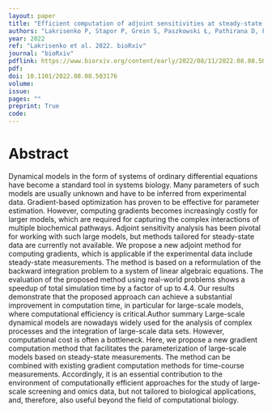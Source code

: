 ```yaml
---
layout: paper
title: "Efficient computation of adjoint sensitivities at steady-state in ODE models of biochemical reaction networks"
authors: "Lakrisenko P, Stapor P, Grein S, Paszkowski Ł, Pathirana D, Fröhlich F, Lines GT, Weindl D, Hasenauer J"
year: 2022
ref: "Lakrisenko et al. 2022. bioRxiv"
journal: "bioRxiv"
pdflink: https://www.biorxiv.org/content/early/2022/08/11/2022.08.08.503176.full.pdf
pdf: 
doi: 10.1101/2022.08.08.503176
volume: 
issue: 
pages: ""
preprint: True
code: 
---
```


# Abstract

Dynamical models in the form of systems of ordinary differential equations have become a standard tool in systems biology. Many parameters of such models are usually unknown and have to be inferred from experimental data. Gradient-based optimization has proven to be effective for parameter estimation. However, computing gradients becomes increasingly costly for larger models, which are required for capturing the complex interactions of multiple biochemical pathways. Adjoint sensitivity analysis has been pivotal for working with such large models, but methods tailored for steady-state data are currently not available. We propose a new adjoint method for computing gradients, which is applicable if the experimental data include steady-state measurements. The method is based on a reformulation of the backward integration problem to a system of linear algebraic equations. The evaluation of the proposed method using real-world problems shows a speedup of total simulation time by a factor of up to 4.4. Our results demonstrate that the proposed approach can achieve a substantial improvement in computation time, in particular for large-scale models, where computational efficiency is critical.Author summary Large-scale dynamical models are nowadays widely used for the analysis of complex processes and the integration of large-scale data sets. However, computational cost is often a bottleneck. Here, we propose a new gradient computation method that facilitates the parameterization of large-scale models based on steady-state measurements. The method can be combined with existing gradient computation methods for time-course measurements. Accordingly, it is an essential contribution to the environment of computationally efficient approaches for the study of large-scale screening and omics data, but not tailored to biological applications, and, therefore, also useful beyond the field of computational biology.
